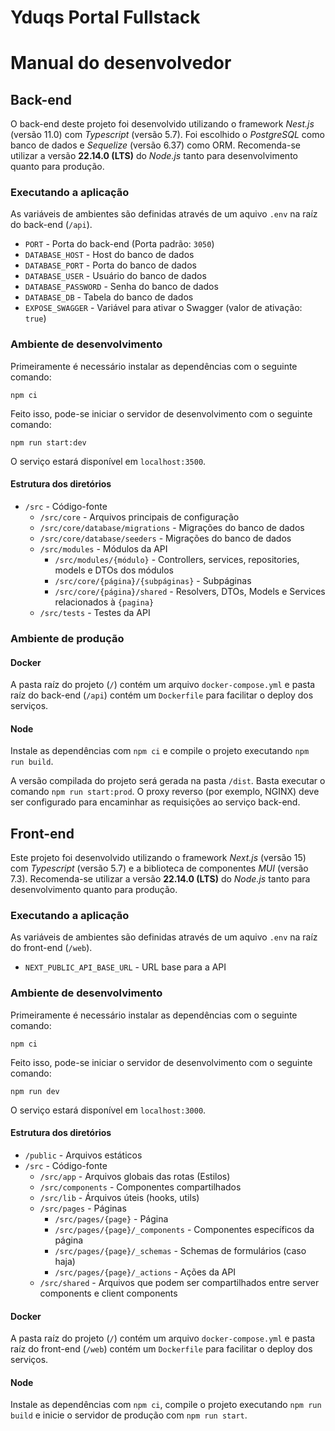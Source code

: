 # Yduqs Portal Fullstack

# Manual do desenvolvedor

## Back-end

O back-end deste projeto foi desenvolvido utilizando o framework _Nest.js_ (versão 11.0) com _Typescript_ (versão 5.7). Foi escolhido o _PostgreSQL_ como banco de dados e _Sequelize_ (versão 6.37) como ORM. Recomenda-se utilizar a versão **22.14.0 (LTS)** do _Node.js_ tanto para desenvolvimento quanto para produção.

### Executando a aplicação

As variáveis de ambientes são definidas através de um aquivo `.env` na raíz do back-end (`/api`).

- `PORT` - Porta do back-end (Porta padrão: `3050`)
- `DATABASE_HOST` - Host do banco de dados
- `DATABASE_PORT` - Porta do banco de dados
- `DATABASE_USER` - Usuário do banco de dados
- `DATABASE_PASSWORD` - Senha do banco de dados
- `DATABASE_DB` - Tabela do banco de dados
- `EXPOSE_SWAGGER` - Variável para ativar o Swagger (valor de ativação: `true`)

### Ambiente de desenvolvimento

Primeiramente é necessário instalar as dependências com o seguinte comando:

```shell
npm ci
```

Feito isso, pode-se iniciar o servidor de desenvolvimento com o seguinte comando:

```shell
npm run start:dev
```

O serviço estará disponível em `localhost:3500`.

#### Estrutura dos diretórios

- `/src` - Código-fonte
  - `/src/core` - Arquivos principais de configuração
  - `/src/core/database/migrations` - Migrações do banco de dados
  - `/src/core/database/seeders` - Migrações do banco de dados
  - `/src/modules` - Módulos da API
    - `/src/modules/{módulo}` - Controllers, services, repositories, models e DTOs dos módulos
    - `/src/core/{página}/{subpáginas}` - Subpáginas
    - `/src/core/{página}/shared` - Resolvers, DTOs, Models e Services relacionados à `{pagina}`
  - `/src/tests` - Testes da API

### Ambiente de produção

#### Docker

A pasta raíz do projeto (`/`) contém um arquivo `docker-compose.yml` e pasta raíz do back-end (`/api`) contém um `Dockerfile` para facilitar o deploy dos serviços.

#### Node

Instale as dependências com `npm ci` e compile o projeto executando `npm run build`.

A versão compilada do projeto será gerada na pasta `/dist`. Basta executar o comando `npm run start:prod`. O proxy reverso (por exemplo, NGINX) deve ser configurado para encaminhar as requisições ao serviço back-end.

## Front-end

Este projeto foi desenvolvido utilizando o framework _Next.js_ (versão 15) com _Typescript_ (versão 5.7) e a biblioteca de componentes _MUI_ (versão 7.3). Recomenda-se utilizar a versão **22.14.0 (LTS)** do _Node.js_ tanto para desenvolvimento quanto para produção.

### Executando a aplicação

As variáveis de ambientes são definidas através de um aquivo `.env` na raíz do front-end (`/web`).

- `NEXT_PUBLIC_API_BASE_URL` - URL base para a API

### Ambiente de desenvolvimento

Primeiramente é necessário instalar as dependências com o seguinte comando:

```shell
npm ci
```

Feito isso, pode-se iniciar o servidor de desenvolvimento com o seguinte comando:

```shell
npm run dev
```

O serviço estará disponível em `localhost:3000`.

#### Estrutura dos diretórios

- `/public` - Arquivos estáticos
- `/src` - Código-fonte
  - `/src/app` - Arquivos globais das rotas (Estilos)
  - `/src/components` - Componentes compartilhados
  - `/src/lib` - Árquivos úteis (hooks, utils)
  - `/src/pages` - Páginas
    - `/src/pages/{page}` - Página
    - `/src/pages/{page}/_components` - Componentes específicos da página
    - `/src/pages/{page}/_schemas` - Schemas de formulários (caso haja)
    - `/src/pages/{page}/_actions` - Ações da API
  - `/src/shared` - Arquivos que podem ser compartilhados entre server components e client components

#### Docker

A pasta raíz do projeto (`/`) contém um arquivo `docker-compose.yml` e pasta raíz do front-end (`/web`) contém um `Dockerfile` para facilitar o deploy dos serviços.

#### Node

Instale as dependências com `npm ci`, compile o projeto executando `npm run build` e inicie o servidor de produção com `npm run start`.
